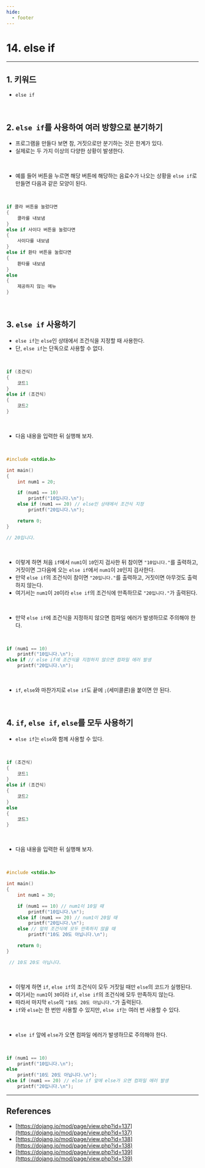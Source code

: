 ```yaml
---
hide:
  - footer
---
```


# 14. else if

---

## 1. 키워드

- `else if`

<br/>

## 2. `else if`를 사용하여 여러 방향으로 분기하기

- 프로그램을 만들다 보면 참, 거짓으로만 분기하는 것은 한계가 있다.
- 실제로는 두 가지 이상의 다양한 상황이 발생한다.

<br/>

- 예를 들어 버튼을 누르면 해당 버튼에 해당하는 음료수가 나오는 상황을 `else if`로 만들면 다음과 같은 모양이 된다.

<br/>

```c
if 콜라 버튼을 눌렀다면
{
    콜라를 내보냄
}
else if 사이다 버튼을 눌렀다면
{
    사이다를 내보냄
}
else if 환타 버튼을 눌렀다면
{
    환타를 내보냄
}
else
{
    제공하지 않는 메뉴
}
```

<br/>

## 3. `else if` 사용하기

- `else if`는 `else`인 상태에서 조건식을 지정할 때 사용한다.
- 단, `else if`는 단독으로 사용할 수 없다.

<br/>

```c
if (조건식)
{
    코드1
}
else if (조건식)
{
    코드2
}
```

<br/>

- 다음 내용을 입력한 뒤 실행해 보자.

<br/>

```c
#include <stdio.h>

int main()
{
    int num1 = 20;

    if (num1 == 10)
        printf("10입니다.\n");
    else if (num1 == 20) // else인 상태에서 조건식 지정
        printf("20입니다.\n");

    return 0;
}

// 20입니다.
```

<br/>

- 이렇게 하면 처음 `if`에서 `num1`이 `10`인지 검사한 뒤 참이면 `"10입니다."`를 출력하고, 거짓이면 그다음에 오는 `else if`에서 `num1`이 `20`인지 검사한다.
- 만약 `else if`의 조건식이 참이면 `"20입니다."`를 출력하고, 거짓이면 아무것도 출력하지 않는다.
- 여기서는 `num1`이 `20`이라 `else if`의 조건식에 만족하므로 `"20입니다."`가 출력된다.

<br/>

- 만약 `else if`에 조건식을 지정하지 않으면 컴파일 에러가 발생하므로 주의해야 한다.

<br/>

```c
if (num1 == 10)
    printf("10입니다.\n");
else if // else if에 조건식을 지정하지 않으면 컴파일 에러 발생
    printf("20입니다.\n");
```

<br/>

- `if`, `else`와 마찬가지로 `else if`도 끝에 `;`(세미콜론)을 붙이면 안 된다.

<br/>

## 4. `if`, `else if`, `else`를 모두 사용하기

- `else if`는 `else`와 함께 사용할 수 있다.

<br/>

```c
if (조건식)
{
    코드1
}
else if (조건식)
{
    코드2
}
else
{
    코드3
}
```

<br/>

- 다음 내용을 입력한 뒤 실행해 보자.

<br/>

```c
#include <stdio.h>

int main()
{
    int num1 = 30;

    if (num1 == 10) // num1이 10일 때
        printf("10입니다.\n");
    else if (num1 == 20) // num1이 20일 때
        printf("20입니다.\n");
    else // 앞의 조건식에 모두 만족하지 않을 때
        printf("10도 20도 아닙니다.\n");

    return 0;
}

 // 10도 20도 아닙니다.
```

<br/>

- 이렇게 하면 `if`, `else if`의 조건식이 모두 거짓일 때만 `else`의 코드가 실행된다.
- 여기서는 `num1`이 `30`이라 `if`, `else if`의 조건식에 모두 만족하지 않는다.
- 따라서 마지막 `else`의 `"10도 20도 아닙니다."`가 출력된다.
- `if`와 `else`는 한 번만 사용할 수 있지만, `else if`는 여러 번 사용할 수 있다.

<br/>

- `else if` 앞에 `else`가 오면 컴파일 에러가 발생하므로 주의해야 한다.

<br/>

```c
if (num1 == 10)
    printf("10입니다.\n");
else
    printf("10도 20도 아닙니다.\n");
else if (num1 == 20) // else if 앞에 else가 오면 컴파일 에러 발생
    printf("20입니다.\n");
```

---

## References

- [https://dojang.io/mod/page/view.php?id=137](https://dojang.io/mod/page/view.php?id=137)
- [https://dojang.io/mod/page/view.php?id=138](https://dojang.io/mod/page/view.php?id=138)
- [https://dojang.io/mod/page/view.php?id=139](https://dojang.io/mod/page/view.php?id=139)

